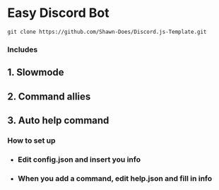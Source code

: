 # Easy Discord Bot
`git clone https://github.com/Shawn-Does/Discord.js-Template.git`

### Includes
## 1. Slowmode
## 2. Command allies
## 3. Auto help command

### How to set up

- ### Edit config.json and insert you info
- ### When you add a command, edit help.json and fill in info
